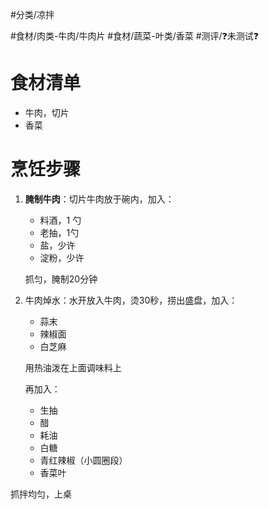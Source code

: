 #分类/凉拌 
 
#食材/肉类-牛肉/牛肉片 #食材/蔬菜-叶类/香菜 
#测评/❓未测试❓ 

# 食材清单

- 牛肉，切片
- 香菜

# 烹饪步骤

1. **腌制牛肉**：切片牛肉放于碗内，加入：
    - 料酒，1 勺
    - 老抽，1勺
    - 盐，少许
    - 淀粉，少许
    
    抓匀，腌制20分钟

2. 牛肉焯水：水开放入牛肉，烫30秒，捞出盛盘，加入：
    
    - 蒜末
    - 辣椒面
    - 白芝麻
    
    用热油泼在上面调味料上
    
    再加入：
    
    - 生抽
    - 醋
    - 耗油
    - 白糖
    - 青红辣椒（小圆圈段）
    - 香菜叶

抓拌均匀，上桌